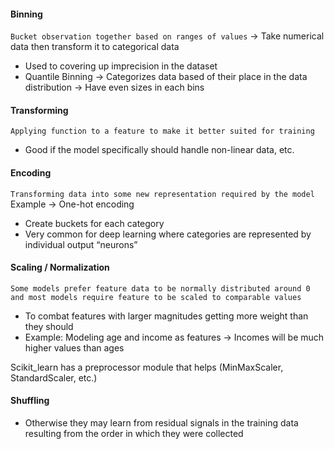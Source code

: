#### Binning
`Bucket observation together based on ranges of values` → Take numerical data then transform it to categorical data
- Used to covering up imprecision in the dataset
- Quantile Binning → Categorizes data based of their place in the data distribution → Have even sizes in each bins

#### Transforming
`Applying function to a feature to make it better suited for training`
- Good if the model specifically should handle non-linear data, etc.
#### Encoding
`Transforming data into some new representation required by the model`
Example → One-hot encoding
- Create buckets for each category
- Very common for deep learning where categories are represented by individual output “neurons”

#### Scaling / Normalization
`Some models prefer feature data to be normally distributed around 0 and most models require feature to be scaled to comparable values`

- To combat features with larger magnitudes getting more weight than they should
- Example: Modeling age and income as features → Incomes will be much higher values than ages

Scikit_learn has a preprocessor module that helps (MinMaxScaler, StandardScaler, etc.)

#### Shuffling
- Otherwise they may learn from residual signals in the training data resulting from the order in which they were collected


